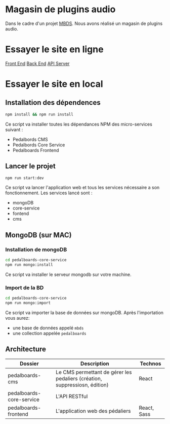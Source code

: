 # Magasin de plugins audio
Dans le cadre d'un projet [MBDS](http://www.mbds-fr.org/). Nous avons réalisé un magasin de plugins audio.

# Essayer le site en ligne

[Front End](https://pedalboards-frontend.herokuapp.com)
[Back End](https://pedalboards-cms.herokuapp.com)
[API Server](https://pedalboards-core-service.herokuapp.com)

# Essayer le site en local

## Installation des dépendences

```bash
npm install && npm run install
```

Ce script va installer toutes les dépendances NPM des micro-services suivant :
* Pedalbords CMS
* Pedalbords Core Service
* Pedalboards Frontend

## Lancer le projet

```bash
npm run start:dev
```

Ce script va lancer l'application web et tous les services nécessaire a son fonctionnement. 
Les services lancé sont :
* mongoDB
* core-service
* fontend
* cms

## MongoDB (sur MAC)

### Installation de mongoDB

```bash
cd pedalboards-core-service 
npm run mongo:install
```

Ce script va installer le serveur mongodb sur votre machine.

### Import de la BD
```bash
cd pedalboards-core-service
npm run mongo:import
```

Ce script va importer la base de données sur mongoDB.
Après l'importation vous aurez:
 - une base de données appelé `mbds`
 - une collection appelée `pedalboards`

## Architecture

| Dossier                  	| Description                                                                  	| Technos     	|
|--------------------------	|------------------------------------------------------------------------------	|-------------	|
| pedalboards-cms          	| Le CMS permettant de gérer  les pedaliers (création,  suppressiosn, édition) 	| React       	|
| pedalboards-core-service 	| L'API RESTful                                                                	|             	|
| pedalboards-frontend     	| L'application web des  pédaliers                                             	| React, Sass 	|